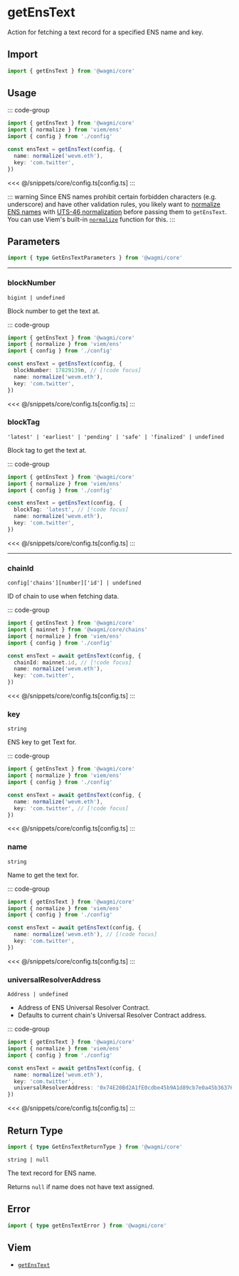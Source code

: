 <script setup>
const packageName = '@wagmi/core'
const actionName = 'getEnsText'
const typeName = 'GetEnsText'
</script>

# getEnsText

Action for fetching a text record for a specified ENS name and key.

## Import

```ts
import { getEnsText } from '@wagmi/core'
```

## Usage

::: code-group
```ts [index.ts]
import { getEnsText } from '@wagmi/core'
import { normalize } from 'viem/ens'
import { config } from './config'

const ensText = getEnsText(config, {
  name: normalize('wevm.eth'),
  key: 'com.twitter',
})
```
<<< @/snippets/core/config.ts[config.ts]
:::

::: warning
Since ENS names prohibit certain forbidden characters (e.g. underscore) and have other validation rules, you likely want to [normalize ENS names](https://docs.ens.domains/contract-api-reference/name-processing#normalising-names) with [UTS-46 normalization](https://unicode.org/reports/tr46) before passing them to `getEnsText`. You can use Viem's built-in [`normalize`](https://viem.sh/docs/ens/utilities/normalize) function for this.
:::

## Parameters

```ts
import { type GetEnsTextParameters } from '@wagmi/core'
```

---

### blockNumber

`bigint | undefined`

Block number to get the text at.

::: code-group
```ts [index.ts]
import { getEnsText } from '@wagmi/core'
import { normalize } from 'viem/ens'
import { config } from './config'

const ensText = getEnsText(config, {
  blockNumber: 17829139n, // [!code focus]
  name: normalize('wevm.eth'),
  key: 'com.twitter',
})
```
<<< @/snippets/core/config.ts[config.ts]
:::

### blockTag

`'latest' | 'earliest' | 'pending' | 'safe' | 'finalized' | undefined`

Block tag to get the text at.

::: code-group
```ts [index.ts]
import { getEnsText } from '@wagmi/core'
import { normalize } from 'viem/ens'
import { config } from './config'

const ensText = getEnsText(config, {
  blockTag: 'latest', // [!code focus]
  name: normalize('wevm.eth'),
  key: 'com.twitter',
})
```
<<< @/snippets/core/config.ts[config.ts]
:::

---

### chainId

`config['chains'][number]['id'] | undefined`

ID of chain to use when fetching data.

::: code-group
```ts [index.ts]
import { getEnsText } from '@wagmi/core'
import { mainnet } from '@wagmi/core/chains'
import { normalize } from 'viem/ens'
import { config } from './config'

const ensText = await getEnsText(config, {
  chainId: mainnet.id, // [!code focus]
  name: normalize('wevm.eth'),
  key: 'com.twitter',
})
```
<<< @/snippets/core/config.ts[config.ts]
:::

### key

`string`

ENS key to get Text for.

::: code-group
```ts [index.ts]
import { getEnsText } from '@wagmi/core'
import { normalize } from 'viem/ens'
import { config } from './config'

const ensText = await getEnsText(config, {
  name: normalize('wevm.eth'),
  key: 'com.twitter', // [!code focus]
})
```
<<< @/snippets/core/config.ts[config.ts]
:::

### name

`string`

Name to get the text for.

::: code-group
```ts [index.ts]
import { getEnsText } from '@wagmi/core'
import { normalize } from 'viem/ens'
import { config } from './config'

const ensText = await getEnsText(config, {
  name: normalize('wevm.eth'), // [!code focus]
  key: 'com.twitter',
})
```
<<< @/snippets/core/config.ts[config.ts]
:::

### universalResolverAddress

`Address | undefined`

- Address of ENS Universal Resolver Contract.
- Defaults to current chain's Universal Resolver Contract address.

::: code-group
```ts [index.ts]
import { getEnsText } from '@wagmi/core'
import { normalize } from 'viem/ens'
import { config } from './config'

const ensText = await getEnsText(config, {
  name: normalize('wevm.eth'),
  key: 'com.twitter',
  universalResolverAddress: '0x74E20Bd2A1fE0cdbe45b9A1d89cb7e0a45b36376', // [!code focus]
})
```
<<< @/snippets/core/config.ts[config.ts]
:::

## Return Type

```ts
import { type GetEnsTextReturnType } from '@wagmi/core'
```

`string | null`

The text record for ENS name.

Returns `null` if name does not have text assigned.

## Error

```ts
import { type getEnsTextError } from '@wagmi/core'
```

<!--@include: @shared/query-imports.md-->

## Viem

- [`getEnsText`](https://viem.sh/docs/ens/actions/getEnsText)
